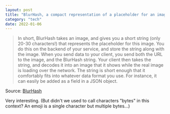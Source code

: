 ```yaml
---
layout: post
title: "BlurHash, a compact representation of a placeholder for an image."
category: "tech"
date: 2022-01-06
---
```


> In short, BlurHash takes an image, and gives you a short string (only 20-30 characters!) that represents the placeholder for this image. You do this on the backend of your service, and store the string along with the image. When you send data to your client, you send both the URL to the image, and the BlurHash string. Your client then takes the string, and decodes it into an image that it shows while the real image is loading over the network. The string is short enough that it comfortably fits into whatever data format you use. For instance, it can easily be added as a field in a JSON object.

Source: [BlurHash](https://blurha.sh/)

Very interesting.  (But didn't we used to call characters "bytes" in this context?  An emoji is a single character but multiple bytes...)
